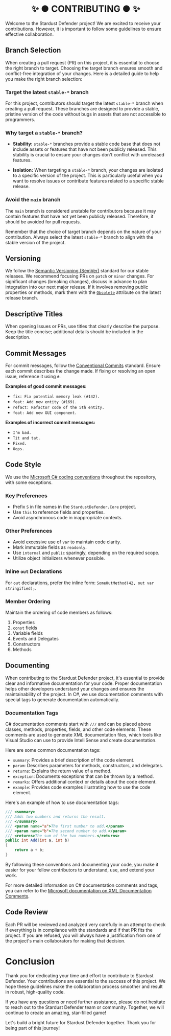 ﻿<h1 align="center">✨ ● CONTRIBUTING ● ✨</h1>

Welcome to the Stardust Defender project! We are excited to receive your contributions. However, it is important to follow some guidelines to ensure effective collaboration.

## Branch Selection

When creating a pull request (PR) on this project, it is essential to choose the right branch to target. Choosing the target branch ensures smooth and conflict-free integration of your changes. Here is a detailed guide to help you make the right branch selection:

### Target the latest `stable-*` branch

For this project, contributors should target the latest `stable-*` branch when creating a pull request. These branches are designed to provide a stable, pristine version of the code without bugs in assets that are not accessible to programmers.

### Why target a `stable-*` branch?

- **Stability:** `stable-*` branches provide a stable code base that does not include assets or features that have not been publicly released. This stability is crucial to ensure your changes don't conflict with unreleased features.

- **Isolation:** When targeting a `stable-*` branch, your changes are isolated to a specific version of the project. This is particularly useful when you want to resolve issues or contribute features related to a specific stable release.

### Avoid the `main` branch

The `main` branch is considered unstable for contributors because it may contain features that have not yet been publicly released. Therefore, it should be avoided for pull requests.

Remember that the choice of target branch depends on the nature of your contribution. Always select the latest `stable-*` branch to align with the stable version of the project.

## Versioning

We follow the [Semantic Versioning (SemVer)](https://semver.org/) standard for our stable releases. We recommend focusing PRs on `patch` or `minor` changes. For significant changes (breaking changes), discuss in advance to plan integration into our next major release. If it involves removing public properties or methods, mark them with the [`Obsolete`](https://learn.microsoft.com/en-us/dotnet/api/system.obsoleteattribute?view=net-7.0) attribute on the latest release branch.

## Descriptive Titles

When opening Issues or PRs, use titles that clearly describe the purpose. Keep the title concise; additional details should be included in the description.

## Commit Messages

For commit messages, follow the [Conventional Commits](https://www.conventionalcommits.org/en/v1.0.0/) standard. Ensure each commit describes the change made. If fixing or resolving an open issue, reference it using `#`.

**Examples of good commit messages:**
- `fix: Fix potential memory leak (#142).`
- `feat: Add new entity (#169).`
- `refact: Refactor code of the 5th entity.`
- `feat: Add new GUI component.`

**Examples of incorrect commit messages:**
- `I'm bad.`
- `Tit and tat.`
- `Fixed.`
- `Oops.`

## Code Style

We use the [Microsoft C# coding conventions](https://docs.microsoft.com/en-us/dotnet/csharp/programming-guide/inside-a-program/coding-conventions) throughout the repository, with some exceptions.

### Key Preferences

- Prefix `S` in file names in the `StardustDefender.Core` project.
- Use `this` to reference fields and properties.
- Avoid asynchronous code in inappropriate contexts.

### Other Preferences

- Avoid excessive use of `var` to maintain code clarity.
- Mark immutable fields as `readonly`.
- Use `internal` and `public` sparingly, depending on the required scope.
- Utilize object initializers whenever possible.

### Inline `out` Declarations

For `out` declarations, prefer the inline form: `SomeOutMethod(42, out var stringified);`.

### Member Ordering

Maintain the ordering of code members as follows:
1. Properties
2. `const` fields
3. Variable fields
4. Events and Delegates
5. Constructors
6. Methods

## Documenting

When contributing to the Stardust Defender project, it's essential to provide clear and informative documentation for your code. Proper documentation helps other developers understand your changes and ensures the maintainability of the project. In C#, we use documentation comments with special tags to generate documentation automatically.

### Documentation Tags

C# documentation comments start with `///` and can be placed above classes, methods, properties, fields, and other code elements. These comments are used to generate XML documentation files, which tools like Visual Studio can use to provide IntelliSense and create documentation.

Here are some common documentation tags:

- `summary`: Provides a brief description of the code element.
- `param`: Describes parameters for methods, constructors, and delegates.
- `returns`: Explains the return value of a method.
- `exception`: Documents exceptions that can be thrown by a method.
- `remarks`: Offers additional context or details about the code element.
- `example`: Provides code examples illustrating how to use the code element.

Here's an example of how to use documentation tags:

```csharp
/// <summary>
/// Adds two numbers and returns the result.
/// </summary>
/// <param name="a">The first number to add.</param>
/// <param name="b">The second number to add.</param>
/// <returns>The sum of the two numbers.</returns>
public int Add(int a, int b)
{
    return a + b;
}
```

By following these conventions and documenting your code, you make it easier for your fellow contributors to understand, use, and extend your work.

For more detailed information on C# documentation comments and tags, you can refer to the [Microsoft documentation on XML Documentation Comments](https://learn.microsoft.com/en-us/dotnet/csharp/language-reference/xmldoc/recommended-tags).

## Code Review

Each PR will be reviewed and analyzed very carefully in an attempt to check if everything is in compliance with the standards and if that PR fits the project. If you are refused, you will always have a justification from one of the project's main collaborators for making that decision.

# Conclusion

Thank you for dedicating your time and effort to contribute to Stardust Defender. Your contributions are essential to the success of this project. We hope these guidelines make the collaboration process smoother and result in robust, high-quality code.

If you have any questions or need further assistance, please do not hesitate to reach out to the Stardust Defender team or community. Together, we will continue to create an amazing, star-filled game!

Let's build a bright future for Stardust Defender together. Thank you for being part of this journey!
